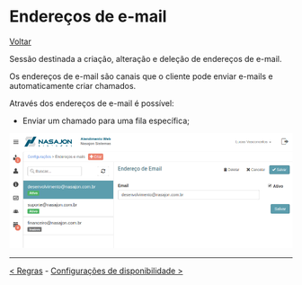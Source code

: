 # Endereços de e-mail
[Voltar](../../../../README.md)

Sessão destinada a criação, alteração e deleção de endereços de e-mail.

Os endereços de e-mail são canais que o cliente pode enviar e-mails e automaticamente criar chamados.

Através dos endereços de e-mail é possível:

* Enviar um chamado para uma fila específica;

![](./img/enderecosemail.png)

------------

[< Regras](regras.md) - [Configurações de disponibilidade >](configuracoesdisponibilidade.md)
